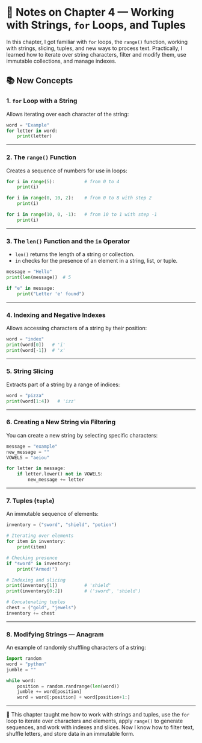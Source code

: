 # 📝 Notes on Chapter 4 — Working with Strings, `for` Loops, and Tuples

In this chapter, I got familiar with `for` loops, the `range()` function, working with strings, slicing, tuples, and new ways to process text. Practically, I learned how to iterate over string characters, filter and modify them, use immutable collections, and manage indexes.

## 📚 New Concepts

### 1. `for` Loop with a String

Allows iterating over each character of the string:

```python
word = "Example"
for letter in word:
    print(letter)
````

---

### 2. The `range()` Function

Creates a sequence of numbers for use in loops:

```python
for i in range(5):           # from 0 to 4
    print(i)

for i in range(0, 10, 2):    # from 0 to 8 with step 2
    print(i)

for i in range(10, 0, -1):   # from 10 to 1 with step -1
    print(i)
```

---

### 3. The `len()` Function and the `in` Operator

* `len()` returns the length of a string or collection.
* `in` checks for the presence of an element in a string, list, or tuple.

```python
message = "Hello"
print(len(message))  # 5

if "e" in message:
    print("Letter 'e' found")
```

---

### 4. Indexing and Negative Indexes

Allows accessing characters of a string by their position:

```python
word = "index"
print(word[0])   # 'i'
print(word[-1])  # 'x'
```

---

### 5. String Slicing

Extracts part of a string by a range of indices:

```python
word = "pizza"
print(word[1:4])   # 'izz'
```

---

### 6. Creating a New String via Filtering

You can create a new string by selecting specific characters:

```python
message = "example"
new_message = ""
VOWELS = "aeiou"

for letter in message:
    if letter.lower() not in VOWELS:
        new_message += letter
```

---

### 7. Tuples (`tuple`)

An immutable sequence of elements:

```python
inventory = ("sword", "shield", "potion")

# Iterating over elements
for item in inventory:
    print(item)

# Checking presence
if "sword" in inventory:
    print("Armed!")

# Indexing and slicing
print(inventory[1])          # 'shield'
print(inventory[0:2])        # ('sword', 'shield')

# Concatenating tuples
chest = ("gold", "jewels")
inventory += chest
```

---

### 8. Modifying Strings — Anagram

An example of randomly shuffling characters of a string:

```python
import random
word = "python"
jumble = ""

while word:
    position = random.randrange(len(word))
    jumble += word[position]
    word = word[:position] + word[position+1:]
```

---

📌 This chapter taught me how to work with strings and tuples, use the `for` loop to iterate over characters and elements, apply `range()` to generate sequences, and work with indexes and slices. Now I know how to filter text, shuffle letters, and store data in an immutable form.
